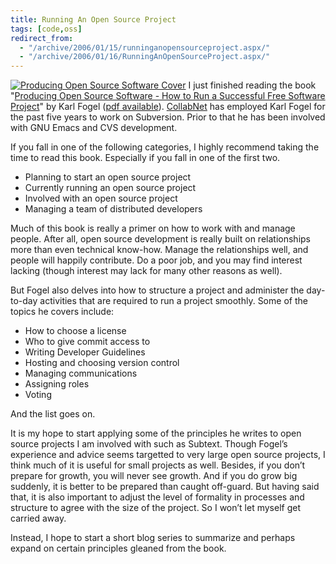 ```yaml
---
title: Running An Open Source Project
tags: [code,oss]
redirect_from:
  - "/archive/2006/01/15/runninganopensourceproject.aspx/"
  - "/archive/2006/01/16/RunningAnOpenSourceProject.aspx/"
---
```


[![Producing Open Source Software
Cover](https://haacked.com/assets/images/producingoss-cover-small.gif)](http://www.amazon.com/gp/product/0596007590?ie=UTF8&tag=youvebeenhaac-20&link_code=as3&camp=211189&creative=373489&creativeASIN=0596007590 "Producing Open Source Software")
I just finished reading the book "[Producing Open Source Software - How
to Run a Successful Free Software
Project](http://www.amazon.com/gp/product/0596007590?ie=UTF8&tag=youvebeenhaac-20&link_code=as3&camp=211189&creative=373489&creativeASIN=0596007590 "Producing Open Source Software on Amazon")"
by Karl Fogel ([pdf
available](http://producingoss.com/producingoss.pdf)).
[CollabNet](http://www.collab.net/) has employed Karl Fogel for the past
five years to work on Subversion. Prior to that he has been involved
with GNU Emacs and CVS development.

If you fall in one of the following categories, I highly recommend
taking the time to read this book. Especially if you fall in one of the
first two.

-   Planning to start an open source project
-   Currently running an open source project
-   Involved with an open source project
-   Managing a team of distributed developers

Much of this book is really a primer on how to work with and manage
people. After all, open source development is really built on
relationships more than even technical know-how. Manage the
relationships well, and people will happily contribute. Do a poor job,
and you may find interest lacking (though interest may lack for many
other reasons as well).

But Fogel also delves into how to structure a project and administer the
day-to-day activities that are required to run a project smoothly. Some
of the topics he covers include:

-   How to choose a license
-   Who to give commit access to
-   Writing Developer Guidelines
-   Hosting and choosing version control
-   Managing communications
-   Assigning roles
-   Voting

And the list goes on.

It is my hope to start applying some of the principles he writes to open
source projects I am involved with such as
Subtext. Though
Fogel’s experience and advice seems targetted to very large open source
projects, I think much of it is useful for small projects as well.
Besides, if you don’t prepare for growth, you will never see growth. And
if you do grow big suddenly, it is better to be prepared than caught
off-guard. But having said that, it is also important to adjust the
level of formality in processes and structure to agree with the size of
the project. So I won’t let myself get carried away.

Instead, I hope to start a short blog series to summarize and perhaps
expand on certain principles gleaned from the book.


